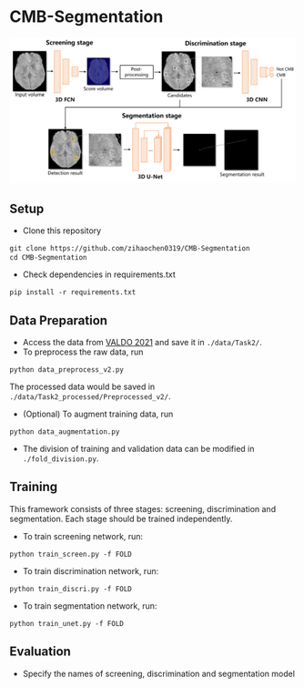 # CMB-Segmentation
![Framework](./figure/framework_overall.png)

## Setup
* Clone this repository
```
git clone https://github.com/zihaochen0319/CMB-Segmentation
cd CMB-Segmentation
```
* Check dependencies in requirements.txt
```
pip install -r requirements.txt
```

## Data Preparation
* Access the data from [VALDO 2021](https://valdo.grand-challenge.org/Description/) and save it in ```./data/Task2/```.
* To preprocess the raw data, run 
```
python data_preprocess_v2.py
```
The processed data would be saved in ```./data/Task2_processed/Preprocessed_v2/```.
* (Optional) To augment training data, run
```
python data_augmentation.py
```
* The division of training and validation data can be modified in ```./fold_division.py```.

## Training
This framework consists of three stages: screening, discrimination and segmentation. Each stage should be trained independently.
* To train screening network, run:
```
python train_screen.py -f FOLD
```
* To train discrimination network, run:
```
python train_discri.py -f FOLD
```
* To train segmentation network, run:
```
python train_unet.py -f FOLD
```

## Evaluation
* Specify the names of screening, discrimination and segmentation model 
